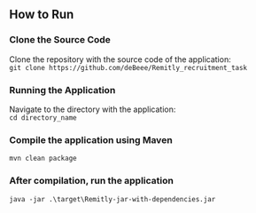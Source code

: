 ## How to Run

### **Clone the Source Code**

Clone the repository with the source code of the application:  
`git clone https://github.com/deBeee/Remitly_recruitment_task`  


### **Running the Application**  
Navigate to the directory with the application:  
`cd directory_name`

### **Compile the application using Maven**  
`mvn clean package`

### **After compilation, run the application**
`java -jar .\target\Remitly-jar-with-dependencies.jar
`